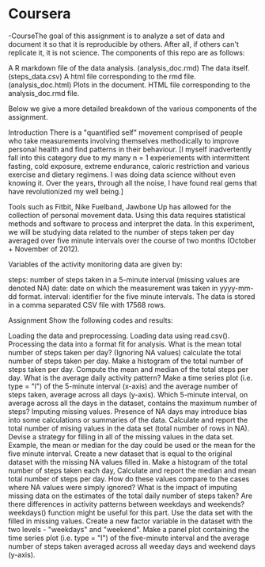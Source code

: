 # Coursera

-CourseThe goal of this assignment is to analyze a set of data and document it so that it is reproducible by others. After all, if others can't replicate it, it is not science. The components of this repo are as follows:

A R markdown file of the data analysis. (analysis_doc.rmd)
The data itself. (steps_data.csv)
A html file corresponding to the rmd file. (analysis_doc.html)
Plots in the document.
HTML file corresponding to the analysis_doc.rmd file.

Below we give a more detailed breakdown of the various components of the assignment.

Introduction
There is a "quantified self" movement comprised of people who take measurements involving themselves methodically to improve personal health and find patterns in their behaviour. [I myself inadvertently fall into this category due to my many n = 1 experiements with intermittent fasting, cold exposure, extreme endurance, caloric restriction and various exercise and dietary regimens. I was doing data science without even knowing it. Over the years, through all the noise, I have found real gems that have revolutionized my well being.]

Tools such as Fitbit, Nike Fuelband, Jawbone Up has allowed for the collection of personal movement data. Using this data requires statistical methods and software to process and interpret the data. In this experiment, we will be studying data related to the number of steps taken per day averaged over five minute intervals over the course of two months (October + November of 2012).

Variables of the activity monitoring data are given by:

steps: number of steps taken in a 5-minute interval (missing values are denoted NA)
date: date on which the measurement was taken in yyyy-mm-dd format.
interval: identifier for the five minute intervals.
The data is stored in a comma separated CSV file with 17568 rows.

Assignment
Show the following codes and results:

Loading the data and preprocessing.
Loading data using read.csv().
Processing the data into a format fit for analysis.
What is the mean total number of steps taken per day?
(Ignoring NA values) calculate the total number of steps taken per day.
Make a histogram of the total number of steps taken per day.
Compute the mean and median of the total steps per day.
What is the average daily activity pattern?
Make a time series plot (i.e. type = "l") of the 5-minute interval (x-axis) and the average number of steps taken, average across all days (y-axis).
Which 5-minute interval, on average across all the days in the dataset, contains the maximum number of steps?
Imputing missing values. Presence of NA days may introduce bias into some calculations or summaries of the data.
Calculate and report the total number of mising values in the data set (total number of rows in NA).
Devise a strategy for filling in all of the missing values in the data set. Example, the mean or median for the day could be used or the mean for the five minute interval.
Create a new dataset that is equal to the original dataset with the missing NA values filled in.
Make a histogram of the total number of steps taken each day, Calculate and report the median and mean total number of steps per day. How do these values compare to the cases where NA values were simply ignored? What is the impact of imputing missing data on the estimates of the total daily number of steps taken?
Are there differences in activity patterns between weekdays and weekends? weekdays() function might be useful for this part. Use the data set with the filled in missing values.
Create a new factor variable in the dataset with the two levels - "weekdays" and "weekend".
Make a panel plot containing the time series plot (i.e. type = "l") of the five-minute interval and the average number of steps taken averaged across all weeday days and weekend days (y-axis).
